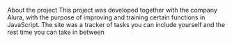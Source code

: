 About the project
This project was developed together with the company Alura, with the purpose of improving and training certain functions in JavaScript.
The site was a tracker of tasks you can include yourself and the rest time you can take in between
